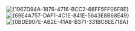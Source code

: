 ![{1967D94A-1876-4716-BCC2-66FF5FF06F8E}](https://github.com/user-attachments/assets/b71fd34a-1072-41fe-8820-d5a8e426f0dd)
![{69E4A757-DAF1-4C1E-841E-5643E8B68E49}](https://github.com/user-attachments/assets/140f5ece-149c-43bb-ba42-d0ad495d5346)
![{0BDE907E-AB2E-41A8-B371-331BC6EE718A}](https://github.com/user-attachments/assets/b1168d21-ba16-4a1d-880b-8a8b7a961c48)
